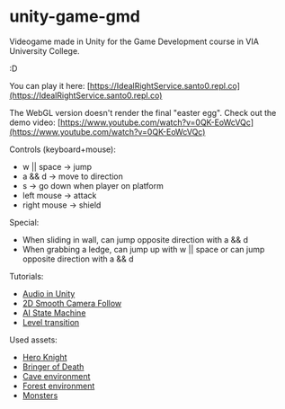 # unity-game-gmd
Videogame made in Unity for the Game Development course in VIA University College.

:D



You can play it here: [https://IdealRightService.santo0.repl.co](https://IdealRightService.santo0.repl.co)


The WebGL version doesn't render the final "easter egg". 
Check out the demo video: [https://www.youtube.com/watch?v=0QK-EoWcVQc](https://www.youtube.com/watch?v=0QK-EoWcVQc)

Controls (keyboard+mouse):
+ w || space -> jump
+ a && d -> move to direction
+ s -> go down when player on platform
+ left mouse -> attack
+ right mouse -> shield

Special:
+ When sliding in wall, can jump opposite direction with a && d
+ When grabbing a ledge, can jump up with w || space or can jump opposite direction with a && d


Tutorials:
+ [Audio in Unity](https://www.youtube.com/watch?v=6OT43pvUyfY)
+ [2D Smooth Camera Follow](https://www.youtube.com/watch?v=_QnPY6hw8pA)
+ [AI State Machine](https://www.youtube.com/watch?v=cnpJtheBLLY)
+ [Level transition](https://www.youtube.com/watch?v=CE9VOZivb3I)

Used assets:
+ [Hero Knight](https://assetstore.unity.com/packages/2d/characters/hero-knight-pixel-art-165188)
+ [Bringer of Death](https://assetstore.unity.com/packages/2d/characters/bringer-of-death-free-195719)
+ [Cave environment](https://assetstore.unity.com/packages/2d/environments/pixel-fantasy-caves-152375)
+ [Forest environment](https://assetstore.unity.com/packages/2d/environments/platformer-fantasy-set1-159063)
+ [Monsters](https://assetstore.unity.com/packages/2d/characters/monsters-creatures-fantasy-167949)
